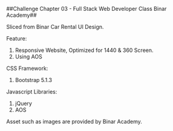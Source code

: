 ##Challenge Chapter 03 - Full Stack Web Developer Class Binar Academy##

Sliced from Binar Car Rental UI Design.

Feature:

1. Responsive Website, Optimized for 1440 & 360 Screen.
2. Using AOS

CSS Framework:

1. Bootstrap 5.1.3

Javascript Libraries:

1. jQuery
2. AOS

Asset such as images are provided by Binar Academy.
